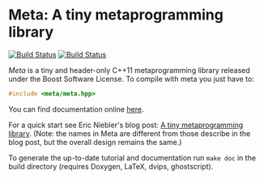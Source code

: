 # Meta: A tiny metaprogramming library

[![Build Status](https://travis-ci.org/ericniebler/meta.svg?branch=master)](https://travis-ci.org/ericniebler/meta)
[![Build Status](https://webapi.biicode.com/v1/badges/manu343726/manu343726/meta/master)](https://www.biicode.com/manu343726/meta) 

*Meta* is a tiny and header-only C++11 metaprogramming library released under the
Boost Software License. To compile with meta you just have to:

```.cpp
#include <meta/meta.hpp>
```

You can find documentation online [here](https://ericniebler.github.io/meta/index.html).

For a quick start see Eric Niebler's blog post:
[A tiny metaprogramming library](http://ericniebler.com/2014/11/13/tiny-metaprogramming-library/). (Note: the names in Meta are different from those describe in the blog post, but the overall design remains the same.)

To generate the up-to-date tutorial and documentation run `make doc` in the
build directory (requires Doxygen, LaTeX, dvips, ghostscript).
